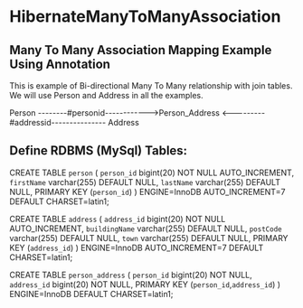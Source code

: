 # HibernateManyToManyAssociation
Many To Many Association Mapping Example Using Annotation
---------------------------------------------------------
This is example of Bi-directional Many To Many relationship with join tables.
We will use Person and Address in all the examples.


Person --------#personid------------>Person_Address <---------#addressid--------------- Address

Define RDBMS (MySql) Tables:
----------------------------
CREATE TABLE `person` (
  `person_id` bigint(20) NOT NULL AUTO_INCREMENT,
  `firstName` varchar(255) DEFAULT NULL,
  `lastName` varchar(255) DEFAULT NULL,
  PRIMARY KEY (`person_id`)
) ENGINE=InnoDB AUTO_INCREMENT=7 DEFAULT CHARSET=latin1;

CREATE TABLE `address` (
  `address_id` bigint(20) NOT NULL AUTO_INCREMENT,
  `buildingName` varchar(255) DEFAULT NULL,
  `postCode` varchar(255) DEFAULT NULL,
  `town` varchar(255) DEFAULT NULL,
  PRIMARY KEY (`address_id`)
) ENGINE=InnoDB AUTO_INCREMENT=7 DEFAULT CHARSET=latin1;

CREATE TABLE `person_address` (
  `person_id` bigint(20) NOT NULL,
  `address_id` bigint(20) NOT NULL,
  PRIMARY KEY (`person_id`,`address_id`)
) ENGINE=InnoDB DEFAULT CHARSET=latin1;

